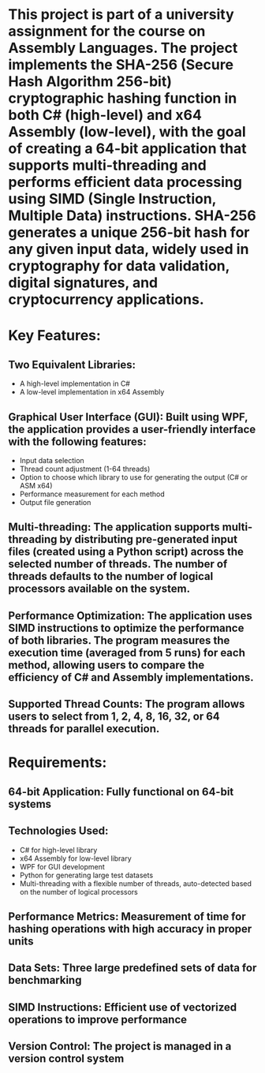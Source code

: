 # This project is part of a university assignment for the course on Assembly Languages. The project implements the SHA-256 (Secure Hash Algorithm 256-bit) cryptographic hashing function in both C# (high-level) and x64 Assembly (low-level), with the goal of creating a 64-bit application that supports multi-threading and performs efficient data processing using SIMD (Single Instruction, Multiple Data) instructions. SHA-256 generates a unique 256-bit hash for any given input data, widely used in cryptography for data validation, digital signatures, and cryptocurrency applications.

# Key Features:
## Two Equivalent Libraries:
- A high-level implementation in C#
- A low-level implementation in x64 Assembly
## Graphical User Interface (GUI): Built using WPF, the application provides a user-friendly interface with the following features:
- Input data selection
- Thread count adjustment (1-64 threads)
- Option to choose which library to use for generating the output (C# or ASM x64)
- Performance measurement for each method
- Output file generation
## Multi-threading: The application supports multi-threading by distributing pre-generated input files (created using a Python script) across the selected number of threads. The number of threads defaults to the number of logical processors available on the system.
## Performance Optimization: The application uses SIMD instructions to optimize the performance of both libraries. The program measures the execution time (averaged from 5 runs) for each method, allowing users to compare the efficiency of C# and Assembly implementations.
## Supported Thread Counts: The program allows users to select from 1, 2, 4, 8, 16, 32, or 64 threads for parallel execution.
# Requirements:
## 64-bit Application: Fully functional on 64-bit systems
## Technologies Used:
- C# for high-level library
- x64 Assembly for low-level library
- WPF for GUI development
- Python for generating large test datasets
- Multi-threading with a flexible number of threads, auto-detected based on the number of logical processors
## Performance Metrics: Measurement of time for hashing operations with high accuracy in proper units
## Data Sets: Three large predefined sets of data for benchmarking
## SIMD Instructions: Efficient use of vectorized operations to improve performance
## Version Control: The project is managed in a version control system
